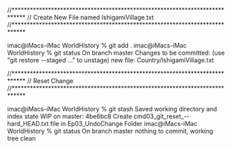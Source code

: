 //****************************************************************************
// Create New File named IshigamiVillage.txt
//****************************************************************************

imac@iMacs-iMac WorldHistory % git add .
imac@iMacs-iMac WorldHistory % git status
On branch master
Changes to be committed:
  (use "git restore --staged <file>..." to unstage)
        new file:   Country/IshigamiVillage.txt

//****************************************************************************
// Reset Change
//****************************************************************************

imac@iMacs-iMac WorldHistory % git stash
Saved working directory and index state WIP on master: 4be6bc8 Create cmd03_git_reset_--hard_HEAD.txt file in Ep03_UndoChange Folder
imac@iMacs-iMac WorldHistory % git status
On branch master
nothing to commit, working tree clean
